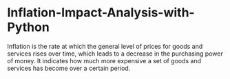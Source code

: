 # Inflation-Impact-Analysis-with-Python
Inflation is the rate at which the general level of prices for goods and services rises over time, which leads to a decrease in the purchasing power of money. It indicates how much more expensive a set of goods and services has become over a certain period.
